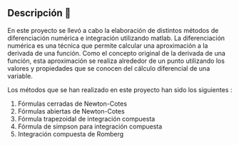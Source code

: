 ## **Descripción** :page_with_curl:

En este proyecto se llevó a cabo la elaboración de distintos métodos de diferenciación numérica e integración utilizando matlab. La diferenciación numérica es una técnica que permite calcular una aproximación a la derivada de una función. Como el concepto original de la derivada de una función, esta aproximación se realiza alrededor de un punto utilizando los valores y propiedades que se conocen del cálculo diferencial de una variable. 

Los métodos que se han realizado en este proyecto han sido los siguientes :

1. Fórmulas cerradas de Newton-Cotes
2. Fórmulas abiertas de Newton-Cotes
3. Fórmula trapezoidal de integración compuesta
4. Fórmula de simpson para integración compuesta
5. Integración compuesta de Romberg
